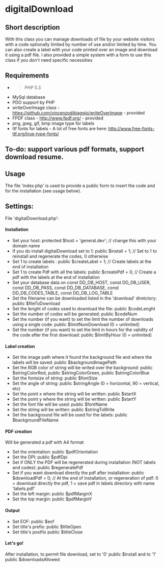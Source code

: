 digitalDownload
==============

## Short description
With this class you can manage downloads of file by your website visitors with a code optionally limited by number of use and/or limited by time. You can also create a label with your code printed over an image and download it using a pdf file. I also provided a simple system with a form to use this class if you don't need specific necessities

## Requirements
* > PHP 5.3 
* MySql database
* PDO support by PHP
* writeOverImage class - https://github.com/vincenzodibiaggio/writeOverImage - provided
* FPDF class - http://www.fpdf.org/ - provided
* png, jpeg, gif, bmp image type for labels
* ttf fonts for labels - A lot of free fonts are here: http://www.free-fonts-ttf.org/true-type-fonts/

## To-do: support various pdf formats, support download resume.

## Usage
The file 'index.php' is used to provide a public form to insert the code and for the installation (see usage below).

## Settings:

File 'digitalDownload.php':

#### Installation
* Set your host: protected $host = 'general.dev'; // change this with your domain name
* If you do install digitalDownload set to 1: public $install	= 1; // Set to 1 to reinstall and regenerate the codes, 0 otherwise
* Set 1 to create labels : public $createLabel = 1; // Create labels at the end of installation
* Set 1 to create Pdf with all the labels: public $createPdf = 0; // Create a pdf with the labels at the end of installation
* Set your database data on const DD_DB_HOST, const DD_DB_USER, const DD_DB_PASS, const DD_DB_DATABASE, const DD_DB_CODES_TABLE, const DD_DB_LOG_TABLE
* Set the filename can be downloaded listed in the 'download' diretctory: public $fileToDownload 
* Set the lenght of codes used to download the file: public $codeLenght
* Set the number of codes will be generated: public $codeNum
* Set the number (if you want) to set the limit the number of downloads using a single code: public $limitNumDownload (0 = unlimited)
* Set the number (if you want) to set the limit in hours for the validity of the code after the first download: public $limitByHour (0 = unlimited)

#### Label creation

* Set the image path where it found the background file and where the labels will be saved: public $backgroundImagePath
* Set the RGB color of string will be writed over the background: public $stringColorRed, public $stringColorGreen, public $stringColorBlue
* Set the fontsize of string: public $fontSize
* Set the angle of string: public $stringAngle (0 = horizontal, 90 = vertical, etc)
* Set the point x where the string will be written: public $startX
* Set the point y where the string will be written: public $startY
* Set the font file will be used: public $fontName
* Set the string will be written: public $stringToWrite
* Set the background file will be used for the labels: public $backgroundFileName

#### PDF creation
Will be generated a pdf with A4 format

* Set the orientation: public $pdfOrientation
* Set the DPI: public $pdfDpi
* Set if ONLY the PDF will be regenerated during installation (NOT labels and codes): public $regeneratePdf
* Set if you want download directly the pdf after installation: public $downloadPdf = 0; // At the end of installation, or regeneration of pdf: 0 = download directly the pdf, 1 = save pdf in labels directory with name 'labels.pdf'
* Set the left margin: public $pdfMarginX
* Set the top margin: public $pdfMarginY

#### Output
* Set EOF: public $eof
* Set title's prefix: public $titleOpen
* Set title's postfix public $titleClose


#### Let's go!
After installation, to permit file download, set to '0' public $install and to '1' public $downloadsAllowed


















